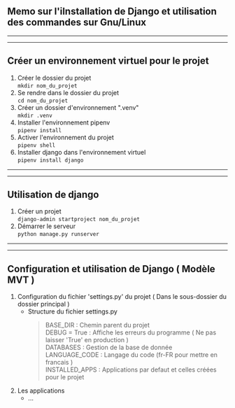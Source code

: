 ## Memo sur l'iInstallation de Django et utilisation des commandes sur Gnu/Linux
---
---
## Créer un environnement virtuel pour le projet  
1. Créer le dossier du projet  
`mkdir nom_du_projet`  
2. Se rendre dans le dossier du projet  
`cd nom_du_projet`  
3. Créer un dossier d'environnement ".venv"  
`mkdir .venv`  
4. Installer l'environnement pipenv  
`pipenv install` 
5. Activer l'environnement du projet  
`pipenv shell`  
6. Installer django dans l'environnement virtuel  
`pipenv install django`
---
---
## Utilisation de django
1. Créer un projet  
`django-admin startproject nom_du_projet` 
2. Démarrer le serveur  
`python manage.py runserver` 
---
---
## Configuration et utilisation de Django ( Modèle MVT )   
1. Configuration du fichier 'settings.py' du projet ( Dans le sous-dossier du dossier principal )  
    - Structure du fichier settings.py  
        > BASE_DIR : Chemin parent du projet  
        > DEBUG = True : Affiche les erreurs du programme ( Ne pas laisser 'True' en production )  
        > DATABASES : Gestion de la base de donnée  
        > LANGUAGE_CODE : Langage du code (fr-FR pour mettre en francais )  
        > INSTALLED_APPS : Applications par defaut et celles créées pour le projet  
2. Les applications
    - ...
